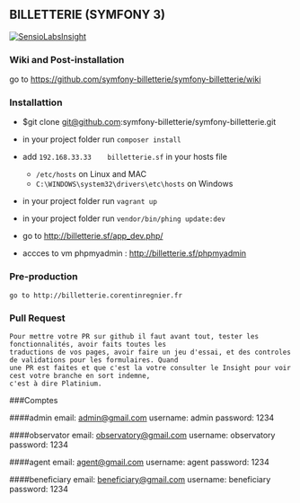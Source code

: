 ## BILLETTERIE (SYMFONY 3)

[![SensioLabsInsight](https://insight.sensiolabs.com/projects/2ae52ad7-6225-4680-a715-37e8d7ee20fb/mini.png)](https://insight.sensiolabs.com/projects/2ae52ad7-6225-4680-a715-37e8d7ee20fb)

### Wiki and Post-installation

   go to https://github.com/symfony-billetterie/symfony-billetterie/wiki

### Installattion

- $git clone git@github.com:symfony-billetterie/symfony-billetterie.git

- in your project folder run `composer install`

- add `192.168.33.33    billetterie.sf` in your hosts file
    - `/etc/hosts` on Linux and MAC
    - `C:\WINDOWS\system32\drivers\etc\hosts` on Windows

- in your project folder run `vagrant up`

- in your project folder run `vendor/bin/phing update:dev`

- go to http://billetterie.sf/app_dev.php/

- accces to vm phpmyadmin : http://billetterie.sf/phpmyadmin
### Pre-production

    go to http://billetterie.corentinregnier.fr

### Pull Request
    Pour mettre votre PR sur github il faut avant tout, tester les fonctionnalités, avoir faits toutes les 
    traductions de vos pages, avoir faire un jeu d'essai, et des controles de validations pour les formulaires. Quand
    une PR est faites et que c'est la votre consulter le Insight pour voir cest votre branche en sort indemne, 
    c'est à dire Platinium.

###Comptes

####admin
    email: admin@gmail.com
    username: admin
    password: 1234
    
####observator
    email: observatory@gmail.com
    username: observatory
    password: 1234
    
####agent
    email: agent@gmail.com
    username: agent
    password: 1234

####beneficiary
    email: beneficiary@gmail.com
    username: beneficiary
    password: 1234
